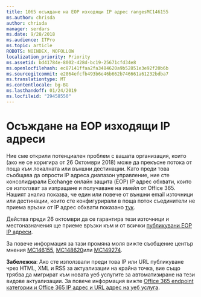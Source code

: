 ```yaml
---
title: 1065 осъждане на EOP изходящи IP адрес rangesMC146155
ms.author: chrisda
author: chrisda
manager: serdars
ms.date: 9/28/2018
ms.audience: ITPro
ms.topic: article
ROBOTS: NOINDEX, NOFOLLOW
localization_priority: Priority
ms.assetid: bd41784e-8002-428d-bc19-25671cfd34e8
ms.openlocfilehash: ec87141ffaa2fa3484620a9b52851e3e92f20b6b
ms.sourcegitcommit: e2864efcfb493b6e46b662b746661a61232bdba7
ms.translationtype: MT
ms.contentlocale: bg-BG
ms.lasthandoff: 01/24/2019
ms.locfileid: "29458550"
---
```

# <a name="deprecation-of-eop-outbound-ip-address-ranges"></a>Осъждане на EOP изходящи IP адреси

Ние сме открили потенциален проблем с вашата организация, които (ако не се коригира от 26 Октомври 2018) може да прекъсне потока от поща към локалната или външни дестинации. Като преди това съобщава да опрости IP адреса диапазон управление, ние сте консолидирали Exchange онлайн защита (EOP) IP адрес обхвати, които се използват за изпращане и получаване на имейл от Office 365. Нашият анализ показва, че един или повече от външни email източници или дестинации, които сте конфигурирали в поща поток съединители не приема връзки от IP адрес обхвати показано [тук](https://docs.microsoft.com/office365/SecurityCompliance/eop/exchange-online-protection-ip-addresses).
  
Действа преди 26 октомври да се гарантира тези източници и местоназначения ще приеме връзки към и от всички [публикувани EOP IP адреси](https://docs.microsoft.com/office365/SecurityCompliance/eop/exchange-online-protection-ip-addresses).
  
За повече информация за тази промяна моля вижте съобщение център мнения [MC146155](https://portal.office.com/AdminPortal/home?switchtomodern=true#/MessageCenter?id=MC146155), [MC148620](https://portal.office.com/AdminPortal/home?switchtomodern=true#/MessageCenter?id=MC148620)или [MC149274](https://portal.office.com/AdminPortal/home?switchtomodern=true#/MessageCenter?id=MC149274).
  
 **Забележка**: Ако сте използвали преди това IP или URL публикуване чрез HTML, XML и RSS за актуализации на крайна точка, вие също трябва да мигрират към новата уеб услугите за автоматизиране на тези видове актуализации. За повече информация вижте [Office 365 endpoint категории и Office 365 IP адрес и URL адрес на уеб услуга](https://techcommunity.microsoft.com/t5/Office-365-Blog/Announcing-Office-365-endpoint-categories-and-Office-365-IP/ba-p/177638).
  

